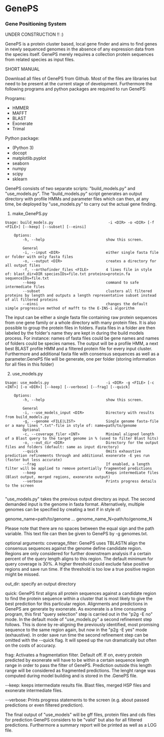 # GenePS
### Gene Positioning System

UNDER CONSTRUCTION  !! :)

GenePS is a protein cluster based, local gene finder and aims to find genes in newly sequenced genomes in the absence
of any expression data from the species itself. GenePS merely requires a collection protein sequences from related species as input files.

SHORT MANUAL

Download all files of GenePS from Github. Most of the files are libraries but need to be present at the current stage
of development. Furthermore the following programs and python packages are required to run GenePS:

Programs:
- HMMER
- MAFFT
- BLAST
- Exonerate
- Trimal

Python package:
- (Python 3)
- docopt
- matplotlib.pyplot
- seaborn
- numpy
- scipy
- sklearn

GenePS consists of two separate scripts: "build_models.py" and "use_models.py". The "build_models.py" script generates
an output directory with profile HMMs and parameter files which can then, at any time, be deployed by "use_models.py"
to carry out the actual gene finding.


1) make_GenePS.py
~~~
Usage: build_models.py                         -i <DIR> -o <DIR> [-f <FILE>] [--keep] [--subset] [--einsi]

    Options:
        -h, --help                            show this screen.

        General
        -i, --input <DIR>                     either single fasta file or folder with only fasta files
        -o, --output <DIR>                    creates a directory for all output files
        -f, --orthofinder_files <FILE>        4 lines file in style of: blast_dir=DIR speciesIDs=file.txt proteins=protein.fa sequenceIDs=file.txt
        --keep                                command to safe intermediate files
        --subset                              clusters all filtered proteins by length and outputs a length representative subset instead of all filtered proteins
        --einsi                               changes the default simple progressive method of mafft to the E-INS-i algorithm
~~~
The input can be either a single fasta file containing raw protein sequences from one gene family or
a whole directory with many protein files. It is also possible to group the protein files in folders. Fasta files in a folder
are then labeled by the folder's name they are kept in during the build models process. For instance: names of fasta files could be gene names and names
of folders could be species names.
The output will be a profile HMM, a next best BLAST profile HMM and a filtered protein file for every input cluster.
Furthermore and additional fasta file with consensus sequences as well as a parameter.GenePS file will be generate, one per folder (storing information for all files in this folder)


2) use_models.py
~~~
Usage: use_models.py                          -i <DIR> -g <FILE> [-c <INT>] [-o <DIR>] [--keep] [--verbose] [--frag] [--quick]

    Options:
        -h, --help                            show this screen.

        General
        -i, --use_models_input <DIR>          Directory with results from build_models.py
        -g, --genome <FILE|LIST>              Single genome fasta-file or a many lines ".txt"-file in style of: name=path/to/genome
        Optional
        -c, --coverage_filer <INT>            Minimal aligned length of a Blast query to the target genome in % (used to filter Blast hits)
        -o, --out_dir <DIR>                   Directory for the output files and folders (default: same as input directory)
        --quick                               Omits exhaustive prediction refinements through and additional exonerate -E yes run (faster but less accurate)
        --frag                                If enabled, a length filter will be applied to remove potentially fragmented predictions
        --keep                                Keeps intermediate files (Blast output, merged regions, exonerate output)
        --verbose                             Prints progress details to the screen


~~~

"use_models.py" takes the previous output directory as input. The second demanded input is the genome in fasta format. Alternatively,
multiple genomes can be specified by creating a text if in style of:

genome_name=path/to/genome
...
genome_name_N=path/to/genome_N

Please note that there are no spaces between the equal sign and the path variable.
This text file can then be given to GenePS by -g genomes.txt.

optional arguments:
coverage_filter: GenePS uses TBLASTN align the consensus sequences against the genome define candidate region. Regions
are only considered for further downstream analysis if a certain percent of the query length aligns to this region. The
default minimum for query coverage is 30%. A higher threshold could exclude false positive regions and save run time.
If the threshold is too low a true positive region might be missed.

out_dir: specify an output directory

quick: GenePS first aligns all protein sequences against a candidate region to find the protein sequence within a cluster
that is most likely to give the best prediction for this particular region. Alignments and predictions in GenePS are
generate by exonerate. As exonerate is a time consuming program, this first "query selection" step is carried out in the "p2g -E no" mode.
In the default mode of "use_models.py" a second refinement step follows. This is done by re-aligning the previously identified,
most promising sequence to the same region again, but now in the "p2g -E yes" mode (exhaustive). In order save run time the second
refinement step can be omitted with the --quick flag. It will speed up the run dramatically but often on the costs of accuracy.

frag: Activates a fragmentation filter. Default off. If on, every protein predicted by exonerate will have to be within
a certain sequence length range in order to pass the filter of GenePS. Prediction outside this length range will be
considered as fragmented predictions. The lenght range was computed during model building and is stored in the .GenePS file.

--keep: keeps intermediate results file. Blast files, merged HSP files and exonerate intermediate files.

--verbose: Prints progress statements to the screen (e.g. about passed predictions or even filtered prediction).


The final output of "use_models" will be gff files, protein files and cds files for prediction GenePS considers to be "valid"
but also for all filtered predictions. Furthermore a summary report will be printed as well as a LOG file.
